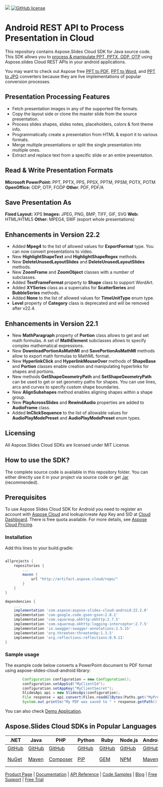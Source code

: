 ![](https://img.shields.io/badge/api-v3.0-lightgrey)  [![GitHub license](https://img.shields.io/github/license/aspose-slides-cloud/aspose-slides-cloud-java)](https://github.com/aspose-slides-cloud/aspose-slides-cloud-java)

# Android REST API to Process Presentation in Cloud
This repository contains Aspose.Slides Cloud SDK for Java source code. This SDK allows you to [process & manipulate PPT, PPTX, ODP, OTP](https://products.aspose.cloud/slides/android) using Aspose.slides Cloud REST APIs in your android applications.


You may want to check out Aspose free [PPT to PDF](https://products.aspose.app/slides/conversion), [PPT to Word](https://products.aspose.app/slides/conversion/ppt-to-word), and [PPT to JPG](https://products.aspose.app/slides/conversion/ppt-to-jpg) converters because they are live implementations of popular conversion processes.

## Presentation Processing Features

- Fetch presentation images in any of the supported file formats.
- Copy the layout side or clone the master slide from the source presentation.
- Process slides shapes, slides notes, placeholders, colors & font theme info.
- Programmatically create a presentation from HTML & export it to various formats.
- Merge multiple presentations or split the single presentation into multiple ones.
- Extract and replace text from a specific slide or an entire presentation.

## Read & Write Presentation Formats

**Microsoft PowerPoint:** PPT, PPTX, PPS, PPSX, PPTM, PPSM, POTX, POTM
**OpenOffice:** ODP, OTP, FODP
**Other**: PDF, PDF/A

## Save Presentation As

**Fixed Layout:** XPS
**Images:** JPEG, PNG, BMP, TIFF, GIF, SVG
**Web:** HTML/HTML5
**Other:** MPEG4, SWF (export whole presentations)

## Enhancements in Version 22.2
* Added **Mpeg4** to the list of allowed values for **ExportFormat** type. You can now convert presentations to video.
* New **HighlightShapeText** and **HighlightShapeRegex** methods.
* New **DeleteUnusedLayoutSlides** and **DeleteUnusedLayoutSlides** methods.
* New **ZoomFrame** and **ZoomObject** classes with a number of subclasses.
* Added **TextFrameFormat** property to **Shape** class to support WordArt.
* Added **XYSeries** class as a supercalss for **ScatterSeries** and **BubbleSeries** methods.
* Added **None** to the list of allowed values for **TimeUnitType** enum type.
* **Level** property of **Category** class is deprecated and will be removed after v22.4.

## Enhancements in Version 22.1
* New **MathParagraph** property of **Portion** class allows to get and set math formulas. A set of **MathElement** subclasses allows to specify complex mathematical expressions.
* New **DownloadPortionAsMathMl** and **SavePortionAsMathMl** methods allow to export math formulas to MathML format.
* New **HyperlinkClick** and **HyperlinkMouseOver** methods of **ShapeBase** and **Portion** classes enable creation and manipulating hyperlinks for shapes and portions.
* New methods **GetShapeGeometryPath** and **SetShapeGeometryPath** can be used to get or set geometry paths for shapes. You can use lines, arcs and curves to specify custom shape boundaries.
* New **AlignSubshapes** method enables aligning shapes within a shape group.
* New **PlayAcrossSlides** and **RewindAudio** properties are added to **AudioFrame** class.
* Added **InClickSequence** to the list of allowable values for **AudioPlayModePreset** and **AudioPlayModePreset** enum types.

## Licensing
All Aspose.Slides Cloud SDKs are licensed under MIT License.

## How to use the SDK?
The complete source code is available in this repository folder. You can either directly use it in your project via source code or get [Jar](https://repository.aspose.cloud/repo/com/aspose/aspose-slides-cloud-android/) (recommended).

## Prerequisites
To use Aspose Slides Cloud SDK for Android you need to register an account with [Aspose Cloud](https://www.aspose.cloud/) and lookup/create App Key and SID at [Cloud Dashboard](https://dashboard.aspose.cloud/#/apps). There is free quota available. For more details, see [Aspose Cloud Pricing](https://purchase.aspose.cloud/pricing).

### Installation

Add this lines to your build.gradle:

```gradle

allprojects {
    repositories {
        ...
        maven {
            url "http://artifact.aspose.cloud/repo/"
        }
    }
}

dependencies {
    ...
    implementation 'com.aspose:aspose-slides-cloud-android:22.2.0'
    implementation 'com.google.code.gson:gson:2.8.1'
    implementation 'com.squareup.okhttp:okhttp:2.7.5'
    implementation 'com.squareup.okhttp:logging-interceptor:2.7.5'
    implementation 'io.swagger:swagger-annotations:1.5.15'
    implementation 'org.threeten:threetenbp:1.3.5'
    implementation 'org.reflections:reflections:0.9.11'
}
```
### Sample usage

The example code below converts a PowerPoint document to PDF format using aspose-slides-cloud-android library:
```java
        Configuration configuration = new Configuration();
        configuration.setAppSid("MyClientId");
        configuration.setAppKey("MyClientSecret");
        SlidesApi api = new SlidesApi(configuration);
        File response = api.convert(Files.readAllBytes(Paths.get("MyPresentation.pptx")), ExportFormat.PDF, null, null, null);
        System.out.println("My PDF was saved to " + response.getPath());
```
You can also check [Demo Application](android-demo-app).

## Aspose.Slides Cloud SDKs in Popular Languages

| .NET | Java | PHP | Python | Ruby | Node.js | Android | Swift|Perl|Go|
|---|---|---|---|---|---|---|--|--|--|
| [GitHub](https://github.com/aspose-slides-cloud/aspose-slides-cloud-dotnet) | [GitHub](https://github.com/aspose-slides-cloud/aspose-slides-cloud-java) | [GitHub](https://github.com/aspose-slides-cloud/aspose-slides-cloud-php) | [GitHub](https://github.com/aspose-slides-cloud/aspose-slides-cloud-python) | [GitHub](https://github.com/aspose-slides-cloud/aspose-slides-cloud-ruby)  | [GitHub](https://github.com/aspose-slides-cloud/aspose-slides-cloud-nodejs) | [GitHub](https://github.com/aspose-slides-cloud/aspose-slides-cloud-android) | [GitHub](https://github.com/aspose-slides-cloud/aspose-slides-cloud-swift)|[GitHub](https://github.com/aspose-slides-cloud/aspose-slides-cloud-perl) |[GitHub](https://github.com/aspose-slides-cloud/aspose-slides-cloud-go) |
| [NuGet](https://www.nuget.org/packages/Aspose.slides-Cloud/) | [Maven](https://repository.aspose.cloud/webapp/#/artifacts/browse/tree/General/repo/com/aspose/aspose-slides-cloud) | [Composer](https://packagist.org/packages/aspose/slides-sdk-php) | [PIP](https://pypi.org/project/asposeslidescloud/) | [GEM](https://rubygems.org/gems/aspose_slides_cloud)  | [NPM](https://www.npmjs.com/package/asposeslidescloud) | [Maven](https://repository.aspose.cloud/webapp/#/artifacts/browse/tree/General/repo/com/aspose/aspose-slides-cloud) | [Cocoapods](https://cocoapods.org/pods/AsposeslidesCloud)|[Meta Cpan](https://metacpan.org/release/AsposeSlidesCloud-SlidesApi) | [Go.Dev](https://pkg.go.dev/github.com/aspose-slides-cloud/aspose-slides-cloud-go/) |

[Product Page](https://products.aspose.cloud/slides/android) | [Documentation](https://docs.aspose.cloud/display/slidescloud/Home) | [API Reference](https://apireference.aspose.cloud/slides/) | [Code Samples](https://github.com/aspose-slides-cloud/aspose-slides-cloud-android) | [Blog](https://blog.aspose.cloud/category/slides/) | [Free Support](https://forum.aspose.cloud/c/slides) | [Free Trial](https://dashboard.aspose.cloud/#/apps)
